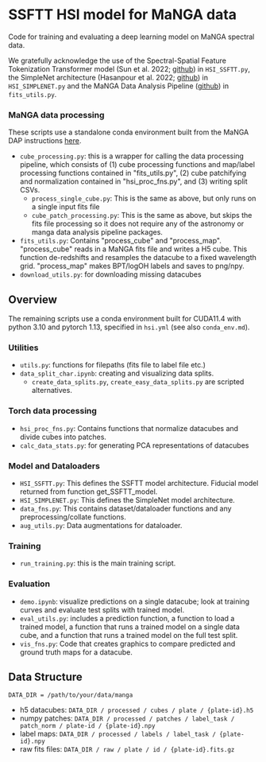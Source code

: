 # SSFTT HSI model for MaNGA data

Code for training and evaluating a deep learning model on MaNGA spectral data.

We gratefully acknowledge the use of the Spectral-Spatial Feature Tokenization Transformer model (Sun et al. 2022; [github](https://github.com/zgr6010/HSI_SSFTT)) in `HSI_SSFTT.py`, the SimpleNet architecture (Hasanpour et al. 2022; [github](https://github.com/Coderx7/SimpleNet_Pytorch)) in `HSI_SIMPLENET.py` and the MaNGA Data Analysis Pipeline ([github](https://github.com/sdss/mangadap)) in `fits_utils.py`. 

### MaNGA data processing
These scripts use a standalone conda environment built from the MaNGA DAP instructions [here](https://github.com/sdss/mangadap#installation). 
- `cube_processing.py`: this is a wrapper for calling the data processing pipeline, which consists of (1) cube processing functions and map/label processing functions contained in "fits_utils.py", (2) cube patchifying and normalization contained in "hsi_proc_fns.py", and (3) writing split CSVs.
  - `process_single_cube.py`: This is the same as above, but only runs on a single input fits file
  - `cube_patch_processing.py`: This is the same as above, but skips the fits file processing so it does not require any of the astronomy or manga data analysis pipeline packages.
- `fits_utils.py`: Contains "process_cube" and "process_map". "process_cube" reads in a MaNGA fits file and writes a H5 cube. This function de-redshifts and resamples the datacube to a fixed wavelength grid. "process_map" makes BPT/logOH labels and saves to png/npy.
- `download_utils.py`: for downloading missing datacubes

## Overview
The remaining scripts use a conda environment built for CUDA11.4 with python 3.10 and pytorch 1.13, specified in `hsi.yml` (see also `conda_env.md`).

### Utilities
- `utils.py`: functions for filepaths (fits file to label file etc.)
- `data_split_char.ipynb`: creating and visualizing data splits.
  - `create_data_splits.py`, `create_easy_data_splits.py` are scripted alternatives.

### Torch data processing
- `hsi_proc_fns.py`: Contains functions that normalize datacubes and divide cubes into patches.
- `calc_data_stats.py`: for generating PCA representations of datacubes

### Model and Dataloaders
- `HSI_SSFTT.py`: This defines the SSFTT model architecture. Fiducial model returned from function get_SSFTT_model.
- `HSI_SIMPLENET.py`: This defines the SimpleNet model architecture.
- `data_fns.py`: This contains dataset/dataloader functions and any preprocessing/collate functions.
- `aug_utils.py`: Data augmentations for dataloader.

### Training
- `run_training.py`: this is the main training script.

### Evaluation
- `demo.ipynb`: visualize predictions on a single datacube; look at training curves and evaluate test splits with trained model.
- `eval_utils.py`: includes a prediction function, a function to load a trained model, a function that runs a trained model on a single data cube, and a function that runs a trained model on the full test split.
- `vis_fns.py`: Code that creates graphics to compare predicted and ground truth maps for a datacube. 

## Data Structure
`DATA_DIR = /path/to/your/data/manga`  
- h5 datacubes: `DATA_DIR / processed / cubes / plate / {plate-id}.h5`  
- numpy patches: `DATA_DIR / processed / patches / label_task / patch_norm / plate-id / {plate-id}.npy`  
- label maps: `DATA_DIR / processed / labels / label_task / {plate-id}.npy`  
- raw fits files: `DATA_DIR / raw / plate / id / {plate-id}.fits.gz`  